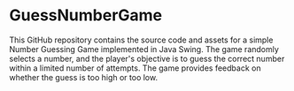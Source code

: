 # GuessNumberGame
This GitHub repository contains the source code and assets for a simple Number Guessing Game implemented in Java Swing. The game randomly selects a number, and the player's objective is to guess the correct number within a limited number of attempts. The game provides feedback on whether the guess is too high or too low.
